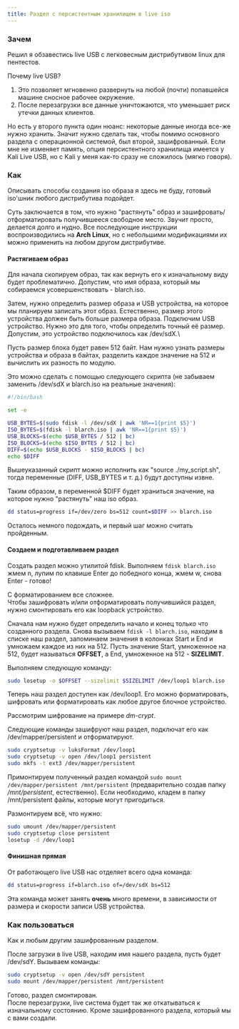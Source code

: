 ```yaml
---
title: Раздел с персистентным хранилищем в live iso
---
```


### Зачем

Решил я обзавестись live USB с легковесным дистрибутивом linux для пентестов.

Почему live USB?

1. Это позволяет мгновенно развернуть на любой (почти) попавшейся машине сносное рабочее окружение.
2. После перезагрузки все данные уничтожаются, что уменьшает риск утечки данных клиентов.

Но есть у второго пункта один нюанс: некоторые данные иногда все-же нужно хранить.
Значит нужно сделать так, чтобы помимо основного раздела с операционной системой, был второй, зашифрованный.
Если мне не изменяет память, опция персистентного хранилища имеется у Kali Live USB, но с Kali у меня как-то сразу не сложилось (мягко говоря).

### Как

Описывать способы создания iso образа я здесь не буду, готовый iso'шник любого дистрибутива подойдет.

Суть заключается в том, что нужно "растянуть" образ и зашифровать/отформатировать получившееся свободное место.
Звучит просто, делается долго и нудно.
Все последующие инструкции воспроизводились на **Arch Linux**, но с небольшими модификациями их можно применить на любом другом дистрибутиве.

#### Растягиваем образ

Для начала скопируем образ, так как вернуть его к изначальному виду будет проблематично.
Допустим, что имя образа, который мы собираемся усовершенствовать - blarch.iso.

Затем, нужно определить размер образа и USB устройства, на которое мы планируем записать этот образ.
Естественно, размер этого устройства должен быть больше размера образа.
Подключим USB устройство. Нужно это для того, чтобы определить точный её размер.
Допустим, это устройство подключилось как /dev/sdX.\

Пусть размер блока будет равен 512 байт.
Нам нужно узнать размеры устройства и образа в байтах, разделить каждое значение на 512 и вычислить их разность по модулю. 

Это можно сделать с помощью следующего скрипта (не забываем заменить /dev/sdX и blarch.iso на реальные значения):
```bash
#!/bin/bash

set -e

USB_BYTES=$(sudo fdisk -l /dev/sdX | awk 'NR==1{print $5}')
ISO_BYTES=$(fdisk -l blarch.iso | awk 'NR==1{print $5}')
USB_BLOCKS=$(echo $USB_BYTES / 512 | bc)
ISO_BLOCKS=$(echo $ISO_BYTES / 512 | bc)
DIFF=$(echo $USB_BLOCKS - $ISO_BLOCKS | bc)
echo $DIFF
```

Вышеуказанный скрипт можно исполнить как "source ./my_script.sh", тогда переменные (DIFF, USB_BYTES и т. д.) будут доступны извне.

Таким образом, в переменной $DIFF будет храниться значение, на которое нужно "растянуть" наш iso образ.

```bash
dd status=progress if=/dev/zero bs=512 count=$DIFF >> blarch.iso
```

Осталось немного подождать, и первый шаг можно считать пройденным.

#### Создаем и подготавливаем раздел

Создать раздел можно утилитой fdisk.
Выполняем `fdisk blarch.iso` жмем n, лупим по клавише Enter до победного конца, жмем w, снова Enter - готово!

С форматированием все сложнее.\
Чтобы зашифровать и/или отформатировать получившийся раздел, нужно смонтировать его как loopback устройство.

Сначала нам нужно будет определить начало и конец только что созданного раздела.
Снова вызываем `fdisk -l blarch.iso`, находим в списке наш раздел, запоминаем значения в колонках Start и End и умножаем каждое из них на 512.
Пусть значение Start, умноженное на 512, будет называться **OFFSET**, а End, умноженное на 512 - **SIZELIMIT**.

Выполняем следующую команду: 
```bash
sudo losetup -o $OFFSET --sizelimit $SIZELIMIT /dev/loop1 blarch.iso
```
Теперь наш раздел доступен как /dev/loop1. Его можно форматировать, шифровать или форматировать как любое другое блочное устройство.

Рассмотрим шифрование на примере *dm-crypt*.

Следующие команды зашифруют наш раздел, подключат его как /dev/mapper/persistent и отформатируют.
```bash
sudo cryptsetup -v luksFormat /dev/loop1
sudo cryptsetup -v open /dev/loop1 persistent
sudo mkfs -t ext3 /dev/mapper/persistent
```

Примонтируем полученный раздел командой `sudo mount /dev/mapper/persistent /mnt/persistent` (предварительно создав папку */mnt/persistent*, естественно). Если необходимо, кладем в папку /mnt/persistent файлы, которые могут пригодиться.

Размонтируем всё, что нужно:
```bash
sudo umount /dev/mapper/persistent
sudo cryptsetup close persistent
losetup -d /dev/loop1
```

#### Финишная прямая

От работающего live USB нас отделяет всего одна команда:
```bash
dd status=progress if=blarch.iso of=/dev/sdX bs=512
```

Эта команда может занять **очень** много времени, в зависимости от размера и скорости записи USB устройства.

### Как пользоваться

Как и любым другим зашифрованным разделом.

После загрузки в live USB, находим имя нашего раздела, пусть будет /dev/sdY.
Вызываем команды:
```bash
sudo cryptsetup -v open /dev/sdY persistent
sudo mount /dev/mapper/persistent /mnt/persistent
```
Готово, раздел смонтирован.\
После перезагрузки, live система будет так же откатываться к изначальному состоянию.
Кроме зашифрованного раздела, который мы с вами создали.